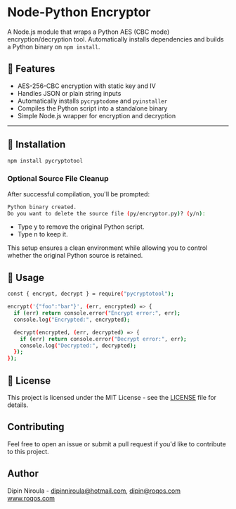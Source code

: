 # Node-Python Encryptor

A Node.js module that wraps a Python AES (CBC mode) encryption/decryption tool. Automatically installs dependencies and builds a Python binary on `npm install`.

## 🔐 Features

- AES-256-CBC encryption with static key and IV
- Handles JSON or plain string inputs
- Automatically installs `pycryptodome` and `pyinstaller`
- Compiles the Python script into a standalone binary
- Simple Node.js wrapper for encryption and decryption

---

## 🚀 Installation

```bash
npm install pycryptotool

```

### Optional Source File Cleanup
After successful compilation, you'll be prompted:

```bash
Python binary created.
Do you want to delete the source file (py/encryptor.py)? (y/n):
```

- Type y to remove the original Python script.
- Type n to keep it.

This setup ensures a clean environment while allowing you to control whether the original Python source is retained.


## 🧪 Usage

```bash
const { encrypt, decrypt } = require("pycryptotool");

encrypt('{"foo":"bar"}', (err, encrypted) => {
  if (err) return console.error("Encrypt error:", err);
  console.log("Encrypted:", encrypted);

  decrypt(encrypted, (err, decrypted) => {
    if (err) return console.error("Decrypt error:", err);
    console.log("Decrypted:", decrypted);
  });
});
```

## 📄 License

This project is licensed under the MIT License - see the [LICENSE](https://opensource.org/license/mit) file for details.

## Contributing

Feel free to open an issue or submit a pull request if you'd like to contribute to this project.

## Author

Dipin Niroula - dipinniroula@hotmail.com, dipin@roqos.com  
www.roqos.com

